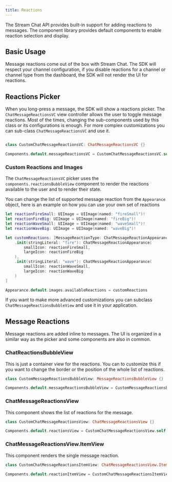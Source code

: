 ```yaml
---
title: Reactions
---
```


The Stream Chat API provides built-in support for adding reactions to messages. The component library provides default components to enable reaction selection and display.

## Basic Usage

Message reactions come out of the box with Stream Chat. The SDK will respect your channel configuration, if you disable reactions for a channel or channel type from the dashboard, the SDK will not render the UI for reactions.

## Reactions Picker

When you long-press a message, the SDK will show a reactions picker. The `ChatMessageReactionsVC` view controller allows the user to toggle message reactions. Most of the times, changing the sub-components used by this class or its configurations is enough. For more complex customizations you can sub-class `ChatMessageReactionsVC` and use it. 

```swift

class CustomChatMessageReactionsVC: ChatMessageReactionsVC {}

Components.default.messageReactionsVC = CustomChatMessageReactionsVC.self
```

### Custom Reactions and Images

The `ChatMessageReactionsVC` picker uses the `components.reactionsBubbleView` component to render the reactions available to the user and to render their state. 

You can change the list of supported message reaction from the `Appearance` object, here is an example on how you can use your own set of reactions

```swift
let reactionFireSmall: UIImage = UIImage(named: "fireSmall")!
let reactionFireBig: UIImage = UIImage(named: "fireBig")!
let reactionWaveSmall: UIImage = UIImage(named: "waveSmall")!
let reactionWaveBig: UIImage = UIImage(named: "waveBig")!

let customReactions: [MessageReactionType: ChatMessageReactionAppearanceType] = [
    .init(stringLiteral: "fire"): ChatMessageReactionAppearance(
        smallIcon: reactionFireSmall,
        largeIcon: reactionFireBig
    ),
    .init(stringLiteral: "wave"): ChatMessageReactionAppearance(
        smallIcon: reactionWaveSmall,
        largeIcon: reactionWaveBig
    )
]

Appearance.default.images.availableReactions = customReactions
```

If you want to make more advanced customizations you can subclass `ChatMessageReactionsBubbleView` and use it in your application.

## Message Reactions

Message reactions are added inline to messages. The UI is organized in a similar way as the picker and some components are also in common.

### ChatReactionsBubbleView

This is just a container view for the reactions. You can to customize this if you want to change the border or the position of the whole list of reactions.

```swift
class CustomMessageReactionsBubbleView: MessageReactionsBubbleView {}

Components.default.messageReactionsBubbleView = CustomMessageReactionsBubbleView.self
```

### ChatMessageReactionsView

This component shows the list of reactions for the message.

```swift
class CustomChatMessageReactionsView: ChatMessageReactionsView {}

Components.default.reactionsView = CustomChatMessageReactionsView.self
```

### ChatMessageReactionsView.ItemView

This component renders the single message reaction.

```swift
class CustomChatMessageReactionsItemView: ChatMessageReactionsView.ItemView {}

Components.default.reactionItemView = CustomChatMessageReactionsItemView.self
```
